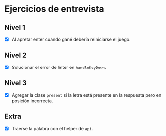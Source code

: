 # Ejercicios de entrevista

## Nivel 1
- [X] Al apretar enter cuando gané debería reiniciarse el juego.

## Nivel 2
- [X] Solucionar el error de linter en `handleKeyDown`.

## Nivel 3
- [X] Agregar la clase `present` si la letra está presente en la respuesta pero en posición incorrecta.

## Extra
- [X] Traerse la palabra con el helper de `api`.
